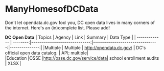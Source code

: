 # ManyHomesofDCData
Don't let opendata.dc.gov fool you, DC open data lives in many corners of the internet. Here's an (in)complete list. Please add!

**DC Open Data**
| Topics        | Agency   | Link                       | Summary                         | Data Type          |
| ------------- | --------:|------------------------------:|---------------------------------:|---------------:|
|Multiple       |	Multiple | http://opendata.dc.gov/       |	DC's official open data catalog. |	API; multiple|	
|Education	    |OSSE      |http://osse.dc.gov/service/data|	school enrollment audits         |	XLSX	       |
